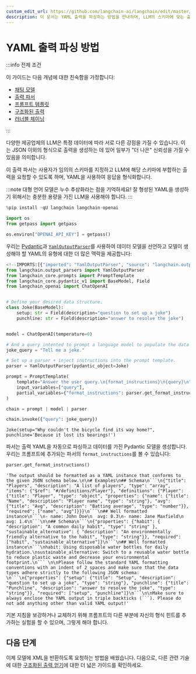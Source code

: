 ```yaml
---
custom_edit_url: https://github.com/langchain-ai/langchain/edit/master/docs/docs/how_to/output_parser_yaml.ipynb
description: 이 문서는 YAML 출력을 파싱하는 방법을 안내하며, LLM의 스키마에 맞는 출력을 생성하는 방법을 설명합니다.
---
```


# YAML 출력 파싱 방법

:::info 전제 조건

이 가이드는 다음 개념에 대한 친숙함을 가정합니다:
- [채팅 모델](/docs/concepts/#chat-models)
- [출력 파서](/docs/concepts/#output-parsers)
- [프롬프트 템플릿](/docs/concepts/#prompt-templates)
- [구조화된 출력](/docs/how_to/structured_output)
- [러너블 체이닝](/docs/how_to/sequence/)

:::

다양한 제공업체의 LLM은 특정 데이터에 따라 서로 다른 강점을 가질 수 있습니다. 이는 JSON 이외의 형식으로 출력을 생성하는 데 있어 일부가 "더 나은" 신뢰성을 가질 수 있음을 의미합니다.

이 출력 파서는 사용자가 임의의 스키마를 지정하고 LLM에 해당 스키마에 부합하는 출력을 요청할 수 있도록 하며, YAML을 사용하여 응답을 형식화합니다.

:::note
대형 언어 모델은 누수 추상화라는 점을 기억하세요! 잘 형성된 YAML을 생성하기 위해서는 충분한 용량을 가진 LLM을 사용해야 합니다.
:::

```python
%pip install -qU langchain langchain-openai

import os
from getpass import getpass

os.environ["OPENAI_API_KEY"] = getpass()
```


우리는 [Pydantic](https://docs.pydantic.dev)과 [`YamlOutputParser`](https://api.python.langchain.com/en/latest/output_parsers/langchain.output_parsers.yaml.YamlOutputParser.html#langchain.output_parsers.yaml.YamlOutputParser)를 사용하여 데이터 모델을 선언하고 모델이 생성해야 할 YAML의 유형에 대한 더 많은 맥락을 제공합니다:

```python
<!--IMPORTS:[{"imported": "YamlOutputParser", "source": "langchain.output_parsers", "docs": "https://api.python.langchain.com/en/latest/output_parsers/langchain.output_parsers.yaml.YamlOutputParser.html", "title": "How to parse YAML output"}, {"imported": "PromptTemplate", "source": "langchain_core.prompts", "docs": "https://api.python.langchain.com/en/latest/prompts/langchain_core.prompts.prompt.PromptTemplate.html", "title": "How to parse YAML output"}, {"imported": "ChatOpenAI", "source": "langchain_openai", "docs": "https://api.python.langchain.com/en/latest/chat_models/langchain_openai.chat_models.base.ChatOpenAI.html", "title": "How to parse YAML output"}]-->
from langchain.output_parsers import YamlOutputParser
from langchain_core.prompts import PromptTemplate
from langchain_core.pydantic_v1 import BaseModel, Field
from langchain_openai import ChatOpenAI


# Define your desired data structure.
class Joke(BaseModel):
    setup: str = Field(description="question to set up a joke")
    punchline: str = Field(description="answer to resolve the joke")


model = ChatOpenAI(temperature=0)

# And a query intented to prompt a language model to populate the data structure.
joke_query = "Tell me a joke."

# Set up a parser + inject instructions into the prompt template.
parser = YamlOutputParser(pydantic_object=Joke)

prompt = PromptTemplate(
    template="Answer the user query.\n{format_instructions}\n{query}\n",
    input_variables=["query"],
    partial_variables={"format_instructions": parser.get_format_instructions()},
)

chain = prompt | model | parser

chain.invoke({"query": joke_query})
```


```output
Joke(setup="Why couldn't the bicycle find its way home?", punchline='Because it lost its bearings!')
```


파서는 출력 YAML을 자동으로 파싱하고 데이터를 가진 Pydantic 모델을 생성합니다. 우리는 프롬프트에 추가되는 파서의 `format_instructions`를 볼 수 있습니다:

```python
parser.get_format_instructions()
```


```output
'The output should be formatted as a YAML instance that conforms to the given JSON schema below.\n\n# Examples\n## Schema\n```\n{"title": "Players", "description": "A list of players", "type": "array", "items": {"$ref": "#/definitions/Player"}, "definitions": {"Player": {"title": "Player", "type": "object", "properties": {"name": {"title": "Name", "description": "Player name", "type": "string"}, "avg": {"title": "Avg", "description": "Batting average", "type": "number"}}, "required": ["name", "avg"]}}}\n```\n## Well formatted instance\n```\n- name: John Doe\n  avg: 0.3\n- name: Jane Maxfield\n  avg: 1.4\n```\n\n## Schema\n```\n{"properties": {"habit": { "description": "A common daily habit", "type": "string" }, "sustainable_alternative": { "description": "An environmentally friendly alternative to the habit", "type": "string"}}, "required": ["habit", "sustainable_alternative"]}\n```\n## Well formatted instance\n```\nhabit: Using disposable water bottles for daily hydration.\nsustainable_alternative: Switch to a reusable water bottle to reduce plastic waste and decrease your environmental footprint.\n``` \n\nPlease follow the standard YAML formatting conventions with an indent of 2 spaces and make sure that the data types adhere strictly to the following JSON schema: \n```\n{"properties": {"setup": {"title": "Setup", "description": "question to set up a joke", "type": "string"}, "punchline": {"title": "Punchline", "description": "answer to resolve the joke", "type": "string"}}, "required": ["setup", "punchline"]}\n```\n\nMake sure to always enclose the YAML output in triple backticks (```). Please do not add anything other than valid YAML output!'
```


기본 지침을 보강하거나 교체하기 위해 프롬프트의 다른 부분에 자신의 형식 힌트를 추가하는 실험을 할 수 있으며, 그렇게 해야 합니다.

## 다음 단계

이제 모델에 XML을 반환하도록 요청하는 방법을 배웠습니다. 다음으로, 다른 관련 기술에 대한 [구조화된 출력 얻기](/docs/how_to/structured_output)에 대한 더 넓은 가이드를 확인하세요.